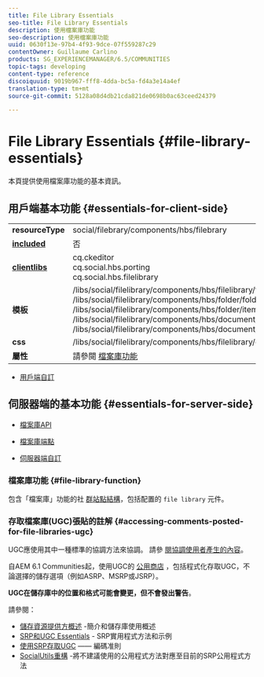 ```yaml
---
title: File Library Essentials
seo-title: File Library Essentials
description: 使用檔案庫功能
seo-description: 使用檔案庫功能
uuid: 0630f13e-97b4-4f93-9dce-07f559287c29
contentOwner: Guillaume Carlino
products: SG_EXPERIENCEMANAGER/6.5/COMMUNITIES
topic-tags: developing
content-type: reference
discoiquuid: 9019b967-fff8-4dda-bc5a-fd4a3e14a4ef
translation-type: tm+mt
source-git-commit: 5128a08d4db21cda821de0698b0ac63ceed24379

---
```



# File Library Essentials {#file-library-essentials}

本頁提供使用檔案庫功能的基本資訊。

## 用戶端基本功能 {#essentials-for-client-side}

<table>
 <tbody>
  <tr>
   <td> <strong>resourceType</strong></td>
   <td>social/filebrary/components/hbs/filebrary</td>
  </tr>
  <tr>
   <td> <a href="scf.md#add-or-include-a-communities-component"><strong>included</strong></a></td>
   <td>否</td>
  </tr>
  <tr>
   <td> <a href="clientlibs.md"><strong>clientlibs</strong></a></td>
   <td>cq.ckeditor<br /> cq.social.hbs.porting<br /> cq.social.hbs.filelibrary</td>
  </tr>
  <tr>
   <td> <strong>模板</strong></td>
   <td> /libs/social/filelibrary/components/hbs/filelibrary/filelibrary.hbs<br /> /libs/social/filelibrary/components/hbs/folder/folder.hbs<br /> /libs/social/filelibrary/components/hbs/folder/item.hbs<br /> /libs/social/filelibrary/components/hbs/document/document.hbs<br /> /libs/social/filelibrary/components/hbs/document/item.hbs<br /> </td>
  </tr>
  <tr>
   <td> <strong>css</strong></td>
   <td> /libs/social/filelibrary/components/hbs/filelibrary/clientlibs/filelibrary.css</td>
  </tr>
  <tr>
   <td><strong> 屬性</strong></td>
   <td>請參閱 <a href="file-library.md">檔案庫功能</a></td>
  </tr>
 </tbody>
</table>

* [用戶端自訂](client-customize.md)

## 伺服器端的基本功能 {#essentials-for-server-side}

* [檔案庫API](https://helpx.adobe.com/experience-manager/6-5/sites/developing/using/reference-materials/javadoc/com/adobe/cq/social/filelibrary/client/api/package-summary.html)

* [檔案庫端點](https://helpx.adobe.com/experience-manager/6-5/sites/developing/using/reference-materials/javadoc/com/adobe/cq/social/filelibrary/client/endpoints/package-summary.html)

* [伺服器端自訂](server-customize.md)

### 檔案庫功能 {#file-library-function}

包含「檔案庫」功能的社 [群站點結構](functions.md#file-library-function)，包括配置的 `file library` 元件。

### 存取檔案庫(UGC)張貼的註解 {#accessing-comments-posted-for-file-libraries-ugc}

UGC應使用其中一種標準的協調方法來協調。
請參 [閱協調使用者產生的內容](moderate-ugc.md)。

自AEM 6.1 Communities起，使用UGC的 [公用商店](working-with-srp.md) ，包括程式化存取UGC，不論選擇的儲存選項（例如ASRP、MSRP或JSRP）。

**UGC在儲存庫中的位置和格式可能會變更，但不會發出警告**。

請參閱：

* [儲存資源提供方概述](srp.md) -簡介和儲存庫使用概述
* [SRP和UGC Essentials](srp-and-ugc.md) - SRP實用程式方法和示例
* [使用SRP存取UGC](accessing-ugc-with-srp.md) —— 編碼准則
* [SocialUtils重構](socialutils.md) -將不建議使用的公用程式方法對應至目前的SRP公用程式方法

